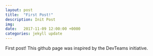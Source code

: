 ```yaml
---
layout: post
title:  "First Post!"
description: Init Post
img:
date:   2017-11-09 12:00:00 +0000
categories: jekyll update
---
```

First post! This github page was inspired by the DevTeams initiative. 
